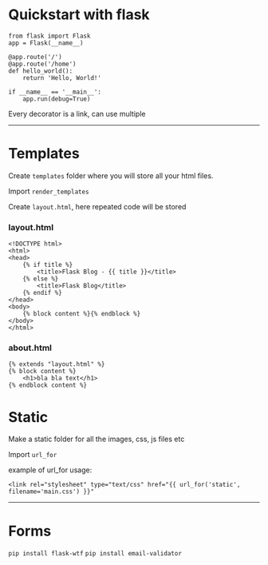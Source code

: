 # Quickstart with flask
```
from flask import Flask
app = Flask(__name__)

@app.route('/')
@app.route('/home')
def hello_world():
    return 'Hello, World!'

if __name__ == '__main__':
    app.run(debug=True)
```
Every decorator is a link, can use multiple

---
# Templates 
Create `templates` folder where you will store all your html files.

Import `render_templates`

Create `layout.html`, here repeated code will be stored

### layout.html
```
<!DOCTYPE html>
<html>
<head>
    {% if title %}
        <title>Flask Blog - {{ title }}</title>
    {% else %}
        <title>Flask Blog</title>
    {% endif %}
</head>
<body>
    {% block content %}{% endblock %}
</body>
</html>
```
### about.html
```
{% extends "layout.html" %}
{% block content %}
    <h1>bla bla text</h1>
{% endblock content %}
```

# Static

Make a static folder for all the images, css, js files etc

Import `url_for`

example of url_for usage:
```
<link rel="stylesheet" type="text/css" href="{{ url_for('static', filename='main.css') }}"
```
---

# Forms
`pip install flask-wtf`
`pip install email-validator`
